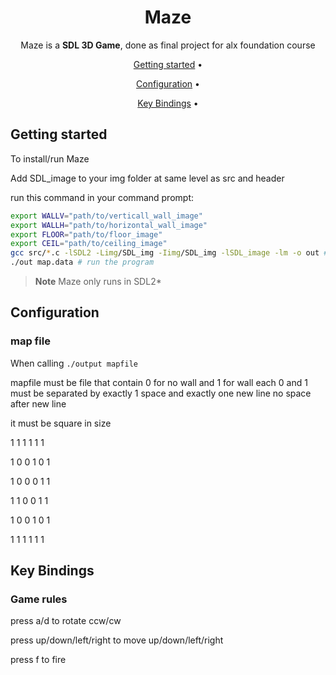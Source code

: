 <!-- markdownlint-configure-file {
  "MD013": {
    "code_blocks": false,
    "tables": false
  },
  "MD033": false,
  "MD041": false
} -->

<div align="center">

# Maze



Maze is a **SDL 3D Game**, done as final project for alx foundation course



[Getting started](#getting-started) •

[Configuration](#configuration) •

[Key Bindings](#key-Bindings) •


</div>

## Getting started


To install/run  Maze

Add SDL_image  to your img folder at same level as src and header

run this command in your command prompt:

```sh
export WALLV="path/to/verticall_wall_image"
export WALLH="path/to/horizontal_wall_image"
export FLOOR="path/to/floor_image"
export CEIL="path/to/ceiling_image"
gcc src/*.c -lSDL2 -Limg/SDL_img -Iimg/SDL_img -lSDL_image -lm -o out # compile
./out map.data # run the program

```




> **Note**
> Maze only runs in SDL2*



## Configuration

### map file

When calling `./output mapfile`

mapfile must be file that contain 0 for no wall and 1 for wall
each 0 and 1 must be separated by exactly 1 space and exactly one new line
no space after new  line

it must be square in size

1 1 1 1 1 1

1 0 0 1 0 1

1 0 0 0 1 1

1 1 0 0 1 1

1 0 0 1 0 1

1 1 1 1 1 1

## Key Bindings

### Game rules
press a/d to rotate ccw/cw

press up/down/left/right to move up/down/left/right

press f to fire

[src]: https://github.com/GetacherD/MazeProject